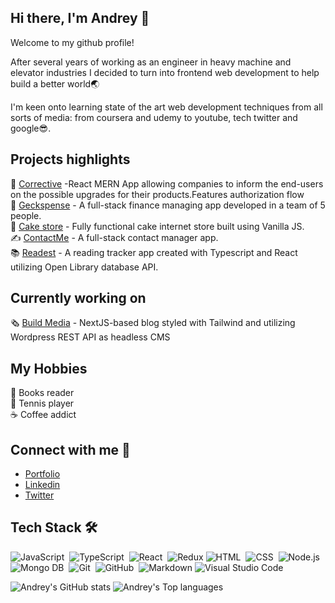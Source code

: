 ## Hi there, I'm Andrey 👋

Welcome to my github profile!

After several years of working as an engineer in heavy machine and elevator industries I decided to turn into frontend web development to help build a better world:earth_asia:

I'm keen onto learning state of the art web development techniques from all sorts of media: from coursera and udemy to youtube, tech twitter and google:sunglasses:. 

## Projects highlights
:toolbox: [Corrective](https://github.com/BabkinAV/Corrective/) -React MERN App allowing companies to inform the end-users on the possible upgrades for their products.Features authorization flow<br/>
:bank: [Geckspense](https://github.com/chingu-voyages/v37-geckos-team-07) - A full-stack finance managing app developed in a team of 5 people.<br/>
:doughnut: [Cake store](https://github.com/chingu-voyages/v24-toucans-team-01) - Fully functional cake internet store built using Vanilla JS.<br/>
:writing_hand: [ContactMe](https://github.com/BabkinAV/contactme) - A full-stack contact manager app.<br/>
:books: [Readest](https://github.com/BabkinAV/readest) - A reading tracker app created with Typescript and React utilizing Open Library database API.<br/>

## Currently working on
:newspaper_roll: [Build Media](https://github.com/BabkinAV/build-media) - NextJS-based blog styled with Tailwind and utilizing Wordpress REST API as headless CMS


## My Hobbies
:orange_book: Books reader <br/>
:tennis: Tennis player <br/>
:coffee: Coffee addict 

## Connect with me :thought_balloon:
- [Portfolio](http://andreybabkin.com/) <br/>
- [Linkedin](https://www.linkedin.com/in/andrey-babkin-b0761682/) <br/>
- [Twitter](https://twitter.com/BabkinAndrey56) <br/>

## Tech Stack  🛠 &nbsp;
![JavaScript](https://img.shields.io/badge/-JavaScript-05122A?style=flat&logo=javascript)&nbsp;
![TypeScript](https://img.shields.io/badge/-Typescript-05122A?logo=typescript&logoColor=3178C6)&nbsp;
![React](https://img.shields.io/badge/-React-05122A?style=flat&logo=react)&nbsp;
![Redux](https://img.shields.io/badge/redux-%23593d88.svg?style=flat&logo=redux)
![HTML](https://img.shields.io/badge/-HTML-05122A?style=flat&logo=HTML5)&nbsp;
![CSS](https://img.shields.io/badge/-CSS-05122A?style=flat&logo=CSS3&logoColor=1572B6)&nbsp;
![Node.js](https://img.shields.io/badge/-Node.js-05122A?style=flat&logo=node.js)&nbsp;
![Mongo DB](https://img.shields.io/badge/-MongoDB-05122A?style=flat&logo=mongodb)&nbsp;
![Git](https://img.shields.io/badge/-Git-05122A?style=flat&logo=git)&nbsp;
![GitHub](https://img.shields.io/badge/-GitHub-05122A?style=flat&logo=github)&nbsp;
![Markdown](https://img.shields.io/badge/-Markdown-05122A?style=flat&logo=markdown)
![Visual Studio Code](https://img.shields.io/badge/-Visual%20Studio%20Code-05122A?style=flat&logo=visual-studio-code&logoColor=007ACC)&nbsp;


![Andrey's GitHub stats](https://github-readme-stats.vercel.app/api?username=babkinav&show_icons=true&count_private=true&theme=merko)
![Andrey's Top languages](https://github-readme-stats.vercel.app/api/top-langs/?username=babkinav&count_private=true&theme=tokyonight)

